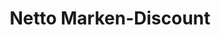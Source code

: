 ---
title: "Netto Marken-Discount"
url: /zwickau/netto-marken-discount-hermann-krasser-strasse/
shop: Supermarkt
---
